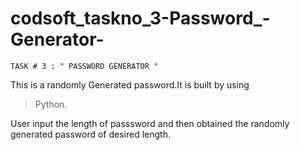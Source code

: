 # codsoft_taskno_3-Password_-Generator-
    TASK # 3 : " PASSWORD GENERATOR "

This is a randomly Generated password.It is built by using 
> Python.

User input the length of passsword and then obtained the randomly generated password of desired length.
